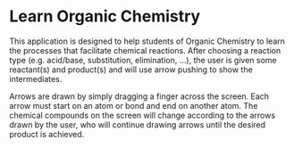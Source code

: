 # Learn Organic Chemistry

This application is designed to help students of Organic Chemistry to learn the processes that facilitate chemical reactions. After choosing a reaction type (e.g. acid/base, substitution, elimination, ...), the user is given some reactant(s) and product(s) and will use arrow pushing to show the intermediates.

Arrows are drawn by simply dragging a finger across the screen. Each arrow must start on an atom or bond and end on another atom. The chemical compounds on the screen will change according to the arrows drawn by the user, who will continue drawing arrows until the desired product is achieved.
